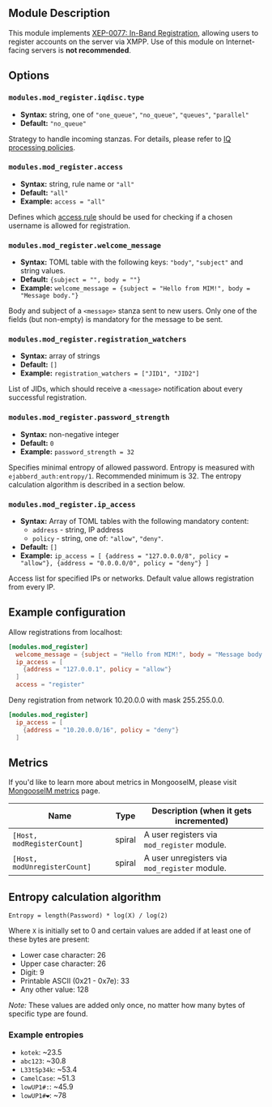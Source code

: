 ## Module Description

This module implements [XEP-0077: In-Band Registration](http://xmpp.org/extensions/xep-0077.html), allowing users to register accounts on the server via XMPP. Use of this module on Internet-facing servers is **not recommended**.

## Options

### `modules.mod_register.iqdisc.type`
* **Syntax:** string, one of `"one_queue"`, `"no_queue"`, `"queues"`, `"parallel"`
* **Default:** `"no_queue"`

Strategy to handle incoming stanzas. For details, please refer to
[IQ processing policies](../../advanced-configuration/Modules/#iq-processing-policies).

### `modules.mod_register.access`
* **Syntax:** string, rule name or `"all"`
* **Default:** `"all"`
* **Example:** `access = "all"`

Defines which [access rule](../../advanced-configuration/access#registration) should be used for checking if a chosen username is allowed for registration.

### `modules.mod_register.welcome_message`
* **Syntax:** TOML table with the following keys: `"body"`, `"subject"` and string values.
* **Default:** `{subject = "", body = ""}`
* **Example:** `welcome_message = {subject = "Hello from MIM!", body = "Message body."}`

Body and subject of a `<message>` stanza sent to new users. Only one of the fields (but non-empty) is mandatory for the message to be sent.

### `modules.mod_register.registration_watchers`
* **Syntax:** array of strings
* **Default:** `[]`
* **Example:** `registration_watchers = ["JID1", "JID2"]`

List of JIDs, which should receive a `<message>` notification about every successful registration.

### `modules.mod_register.password_strength`
* **Syntax:** non-negative integer
* **Default:** `0`
* **Example:** `password_strength = 32`

Specifies minimal entropy of allowed password.
Entropy is measured with `ejabberd_auth:entropy/1`.
Recommended minimum is 32.
The entropy calculation algorithm is described in a section below.

### `modules.mod_register.ip_access`
* **Syntax:** Array of TOML tables with the following mandatory content:
  - `address` - string, IP address
  - `policy` - string, one of: `"allow"`, `"deny"`.
* **Default:** `[]`
* **Example:** `ip_access = [
  {address = "127.0.0.0/8", policy = "allow"},
{address = "0.0.0.0/0", policy = "deny"}
]`

Access list for specified IPs or networks. 
Default value allows registration from every IP.

## Example configuration

Allow registrations from localhost:

```toml
[modules.mod_register]
  welcome_message = {subject = "Hello from MIM!", body = "Message body."}
  ip_access = [
    {address = "127.0.0.1", policy = "allow"}
  ]
  access = "register"
```

Deny registration from network 10.20.0.0 with mask 255.255.0.0.
```toml
[modules.mod_register]
  ip_access = [
    {address = "10.20.0.0/16", policy = "deny"}
  ]
```

## Metrics

If you'd like to learn more about metrics in MongooseIM, please visit [MongooseIM metrics](../operation-and-maintenance/MongooseIM-metrics.md) page.

| Name | Type | Description (when it gets incremented) |
| ---- | ---- | -------------------------------------- |
| `[Host, modRegisterCount]` | spiral | A user registers via `mod_register` module. |
| `[Host, modUnregisterCount]` | spiral | A user unregisters via `mod_register` module. |

## Entropy calculation algorithm

```
Entropy = length(Password) * log(X) / log(2)
```

Where `X` is initially set to 0 and certain values are added if at least one of these bytes are present:

* Lower case character: 26
* Upper case character: 26
* Digit: 9
* Printable ASCII (0x21 - 0x7e): 33
* Any other value: 128

*Note:* These values are added only once, no matter how many bytes of specific type are found.

### Example entropies

* `kotek`: ~23.5
* `abc123`: ~30.8
* `L33tSp34k`: ~53.4
* `CamelCase`: ~51.3
* `lowUP1#:`: ~45.9
* `lowUP1#❤`: ~78
